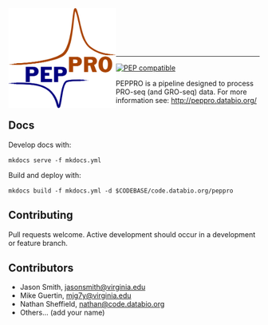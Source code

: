 <img src="docs/img/peppro_logo.svg" alt="pepatac logo" height="200" align="left"/>  

<br></br>
<br></br>

---

[![PEP compatible](http://pepkit.github.io/img/PEP-compatible-green.svg)](http://pepkit.github.io)

PEPPRO is a pipeline designed to process PRO-seq (and GRO-seq) data. For more information see: http://peppro.databio.org/

## Docs

Develop docs with:

```
mkdocs serve -f mkdocs.yml
```

Build and deploy with:

```
mkdocs build -f mkdocs.yml -d $CODEBASE/code.databio.org/peppro
```

## Contributing

Pull requests welcome. Active development should occur in a development or feature branch.

## Contributors

* Jason Smith, jasonsmith@virginia.edu
* Mike Guertin, mjg7y@virginia.edu
* Nathan Sheffield, nathan@code.databio.org
* Others... (add your name)

